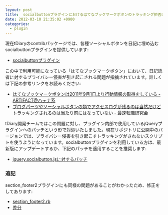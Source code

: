 ```yaml
---
leyout: post
title:  socialbuttonプラグインにおけるはてなブックマークボタンのトラッキング拒否について
date: 2012-03-10 21:35:02 +0900
categories:
  - plugin
---
```

現在tDiaryのcontribパッケージでは、各種ソーシャルボタンを日記に埋め込むsocialbuttonプラグインを提供しています:

* [socialbuttonプラグイン](https://github.com/tdiary/tdiary-contrib/blob/master/plugin/socialbutton.rb)

この中で利用可能になっている「はてなブックマークボタン」において、日記読者に対するプライバシー侵害が引き起こされる問題が指摘されています。詳しくは下記の参考リンクをお読みください:

* [はてなブックマークボタンは2011年9月1日より行動情報の取得をしている - ARTIFACT@ハテナ系](http://d.hatena.ne.jp/kanose/20120306/hbmbutton)
* [ブログパーツやソーシャルボタンの類でアクセスログが残るのは当然だけどトラッキングされるのは当たり前にはなっていない - 最速転職研究会](http://d.hatena.ne.jp/mala/20120308/1331193381)

tDiary開発チームではこの問題に対し、プラグイン内部で使用しているjQueryプラグインへのパッチという形で対処いたしました。現在リポジトリに公開中のバージョンでは、プライバシー侵害を引き起こすトラッキングがされないスクリプトを使うようになっています。socialbuttonプラグインを利用している方は、最新版にアップデートするか、下記のパッチを適用することを推奨します:

* [jquery.socialbutton.jsに対するパッチ](https://github.com/tdiary/tdiary-contrib/commit/fc73fd5fb783dc250b1689aba36e19721cd745c7)

### 追記
section_footer2プラグインにも同様の問題があることがわかったため、修正をしてあります:

* [section_footer2.rb](https://github.com/tdiary/tdiary-contrib/blob/master/plugin/section_footer2.rb)
* [差分](https://github.com/tdiary/tdiary-contrib/commit/a927d49cf7dbb6fe1fc776f907ede5ffbffe9cfc)

